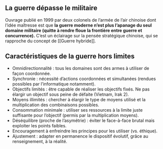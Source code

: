 ## La guerre dépasse le militaire

Ouvrage publié en 1999 par deux colonels de l’armée de l’air chinoise dont l’idée maîtresse est que **la guerre moderne n’est plus l’apanage du seul domaine militaire (quitte à rendre floue la frontière entre guerre et concurrence).** C’est un éclairage sur la pensée stratégique chinoise, qui se rapproche du concept de [[Guerre hybride]].

## Caractéristiques de la guerre hors limites

- Omnidirectionnalité : tous les domaines sont des armes à utiliser de façon coordonnée.
- Synchronie : nécessité d’actions coordonnées et simultanées (rendues possibles par l’informatique notamment).
- Objectifs limités : être capable de réaliser les objectifs fixés. Ne pas élargir un objectif sous peine de défaite (Vietnam, Irak 2).
- Moyens illimités : chercher à élargir le type de moyens utilisé et la multiplication des combinaisons possibles.
- Consommation minimale : utiliser ses ressources à la limite juste suffisante pour l’objectif (permis par la multiplication moyens).
- Déséquilibre (proche de l’asymétrie) : éviter le face-à-face brutal mais exploiter les points faibles.
- Encouragement à enfreindre les principes pour les utiliser (vs. éthique).
- Ajustement : adapter en permanence le dispositif évolutif, grâce au renseignement, à la réalité.